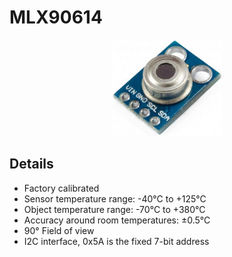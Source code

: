 # MLX90614

<p align="center">
  <img width="35%" height="35%" src="img/mlx90614_module.jpg">
</p>





## Details
* Factory calibrated
* Sensor temperature range: -40°C to +125°C
* Object temperature range: -70°C to +380°C
* Accuracy around room temperatures: ±0.5°C
* 90° Field of view
* I2C interface, 0x5A is the fixed 7-bit address
